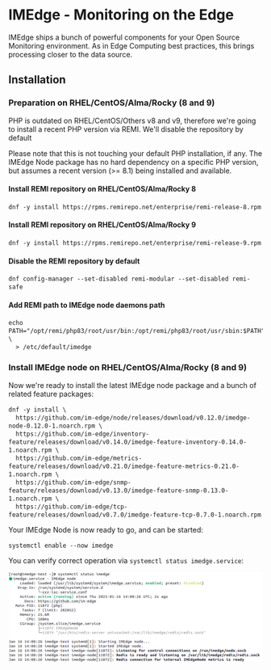 IMEdge - Monitoring on the Edge
===============================

IMEdge ships a bunch of powerful components for your Open Source Monitoring
environment. As in Edge Computing best practices, this brings processing
closer to the data source.

Installation
------------

### Preparation on RHEL/CentOS/Alma/Rocky (8 and 9)

PHP is outdated on RHEL/CentOS/Others v8 and v9, therefore we're going to
install a recent PHP version via REMI. We'll disable the repository by
default

Please note that this is not touching your default PHP installation, if any.
The IMEdge Node package has no hard dependency on a specific PHP version, but
assumes a recent version (>= 8.1) being installed and available.

#### Install REMI repository on RHEL/CentOS/Alma/Rocky 8
```shell
dnf -y install https://rpms.remirepo.net/enterprise/remi-release-8.rpm
```

#### Install REMI repository on RHEL/CentOS/Alma/Rocky 9
```shell
dnf -y install https://rpms.remirepo.net/enterprise/remi-release-9.rpm
```

#### Disable the REMI repository by default
```shell
dnf config-manager --set-disabled remi-modular --set-disabled remi-safe
```

#### Add REMI path to IMEdge node daemons path
```shell
echo PATH="/opt/remi/php83/root/usr/bin:/opt/remi/php83/root/usr/sbin:$PATH" \
  > /etc/default/imedge
```

### Install IMEdge node on RHEL/CentOS/Alma/Rocky (8 and 9)

Now we're ready to install the latest IMEdge node package and a bunch of related
feature packages:

```shell
dnf -y install \
  https://github.com/im-edge/node/releases/download/v0.12.0/imedge-node-0.12.0-1.noarch.rpm \
  https://github.com/im-edge/inventory-feature/releases/download/v0.14.0/imedge-feature-inventory-0.14.0-1.noarch.rpm \
  https://github.com/im-edge/metrics-feature/releases/download/v0.21.0/imedge-feature-metrics-0.21.0-1.noarch.rpm \
  https://github.com/im-edge/snmp-feature/releases/download/v0.13.0/imedge-feature-snmp-0.13.0-1.noarch.rpm \
  https://github.com/im-edge/tcp-feature/releases/download/v0.7.0/imedge-feature-tcp-0.7.0-1.noarch.rpm
```

Your IMEdge Node is now ready to go, and can be started:

```shell
systemctl enable --now imedge
```

You can verify correct operation via `systemctl status imedge.service`:

![IMEdge Node daemon status](doc/screenshot/00_preview/0001_systemctl-status.png)
